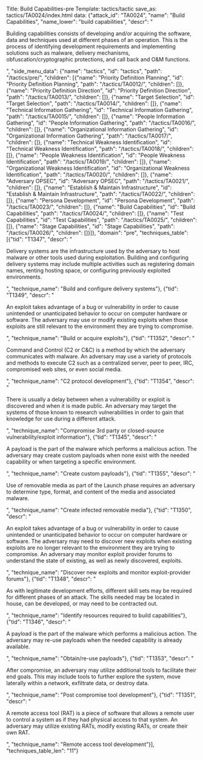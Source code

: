 Title: Build Capabilities-pre
Template: tactics/tactic
save_as: tactics/TA0024/index.html
data: {"attack_id": "TA0024", "name": "Build Capabilities", "name_lower": "build capabilities", "descr": "<p>Building capabilities consists of developing and/or acquiring the software, data and techniques used at different phases of an operation.  This is the process of identifying development requirements and implementing solutions such as malware,  delivery mechanisms, obfuscation/cryptographic protections, and call back and O&amp;M functions.</p>", "side_menu_data": {"name": "tactics", "id": "tactics", "path": "/tactics/pre/", "children": [{"name": "Priority Definition Planning", "id": "Priority Definition Planning", "path": "/tactics/TA0012/", "children": []}, {"name": "Priority Definition Direction", "id": "Priority Definition Direction", "path": "/tactics/TA0013/", "children": []}, {"name": "Target Selection", "id": "Target Selection", "path": "/tactics/TA0014/", "children": []}, {"name": "Technical Information Gathering", "id": "Technical Information Gathering", "path": "/tactics/TA0015/", "children": []}, {"name": "People Information Gathering", "id": "People Information Gathering", "path": "/tactics/TA0016/", "children": []}, {"name": "Organizational Information Gathering", "id": "Organizational Information Gathering", "path": "/tactics/TA0017/", "children": []}, {"name": "Technical Weakness Identification", "id": "Technical Weakness Identification", "path": "/tactics/TA0018/", "children": []}, {"name": "People Weakness Identification", "id": "People Weakness Identification", "path": "/tactics/TA0019/", "children": []}, {"name": "Organizational Weakness Identification", "id": "Organizational Weakness Identification", "path": "/tactics/TA0020/", "children": []}, {"name": "Adversary OPSEC", "id": "Adversary OPSEC", "path": "/tactics/TA0021/", "children": []}, {"name": "Establish & Maintain Infrastructure", "id": "Establish & Maintain Infrastructure", "path": "/tactics/TA0022/", "children": []}, {"name": "Persona Development", "id": "Persona Development", "path": "/tactics/TA0023/", "children": []}, {"name": "Build Capabilities", "id": "Build Capabilities", "path": "/tactics/TA0024/", "children": []}, {"name": "Test Capabilities", "id": "Test Capabilities", "path": "/tactics/TA0025/", "children": []}, {"name": "Stage Capabilities", "id": "Stage Capabilities", "path": "/tactics/TA0026/", "children": []}]}, "domain": "pre", "techniques_table": [{"tid": "T1347", "descr": "<p>Delivery systems are the infrastructure used by the adversary to host malware or other tools used during exploitation. Building and configuring delivery systems may include multiple activities such as registering domain names, renting hosting space, or configuring previously exploited environments. </p>", "technique_name": "Build and configure delivery systems"}, {"tid": "T1349", "descr": "<p>An exploit takes advantage of a bug or vulnerability in order to cause unintended or unanticipated behavior to occur on computer hardware or software. The adversary may use or modify existing exploits when those exploits are still relevant to the environment they are trying to compromise.  </p>", "technique_name": "Build or acquire exploits"}, {"tid": "T1352", "descr": "<p>Command and Control (C2 or C&amp;C) is a method by which the adversary communicates with malware. An adversary may use a variety of protocols and methods to execute C2 such as a centralized server, peer to peer, IRC, compromised web sites, or even social media. </p>", "technique_name": "C2 protocol development"}, {"tid": "T1354", "descr": "<p>There is usually a delay between when a vulnerability or exploit is discovered and when it is made public. An adversary may target the systems of those known to research vulnerabilities in order to gain that knowledge for use during a different attack. </p>", "technique_name": "Compromise 3rd party or closed-source vulnerability/exploit information"}, {"tid": "T1345", "descr": "<p>A payload is the part of the malware which performs a malicious action. The adversary may create custom payloads when none exist with the needed capability or when targeting a specific environment. </p>", "technique_name": "Create custom payloads"}, {"tid": "T1355", "descr": "<p>Use of removable media as part of the Launch phase requires an adversary to determine type, format, and content of the media and associated malware. </p>", "technique_name": "Create infected removable media"}, {"tid": "T1350", "descr": "<p>An exploit takes advantage of a bug or vulnerability in order to cause unintended or unanticipated behavior to occur on computer hardware or software. The adversary may need to discover new exploits when existing exploits are no longer relevant to the environment they are trying to compromise. An adversary may monitor exploit provider forums to understand the state of existing, as well as newly discovered, exploits. </p>", "technique_name": "Discover new exploits and monitor exploit-provider forums"}, {"tid": "T1348", "descr": "<p>As with legitimate development efforts, different skill sets may be required for different phases of an attack. The skills needed may be located in house, can be developed, or may need to be contracted out. </p>", "technique_name": "Identify resources required to build capabilities"}, {"tid": "T1346", "descr": "<p>A payload is the part of the malware which performs a malicious action. The adversary may re-use payloads when the needed capability is already available. </p>", "technique_name": "Obtain/re-use payloads"}, {"tid": "T1353", "descr": "<p>After compromise, an adversary may utilize additional tools to facilitate their end goals. This may include tools to further explore the system, move laterally within a network, exfiltrate data, or destroy data. </p>", "technique_name": "Post compromise tool development"}, {"tid": "T1351", "descr": "<p>A remote access tool (RAT) is a piece of software that allows a remote user to control a system as if they had physical access to that system. An adversary may utilize existing RATs, modify existing RATs, or create their own RAT. </p>", "technique_name": "Remote access tool development"}], "techniques_table_len": "11"}